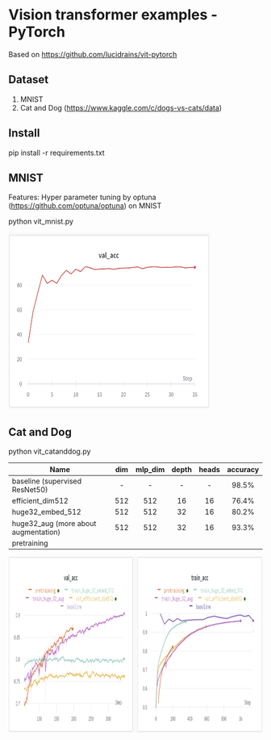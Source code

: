 # Vision transformer examples - PyTorch

Based on https://github.com/lucidrains/vit-pytorch

## Dataset
 1. MNIST
 2. Cat and Dog (https://www.kaggle.com/c/dogs-vs-cats/data)

## Install

pip install -r requirements.txt <br>


## MNIST

Features: Hyper parameter tuning by optuna (https://github.com/optuna/optuna) on MNIST

python vit_mnist.py

<img src="images/plot_mnist.png" alt="Training curve accuracy" width="400" height="350">


## Cat and Dog

python vit_catanddog.py

| Name                                 | dim | mlp_dim | depth | heads | accuracy |
|--------------------------------------|:---:|:-------:|:-----:|:-----:|:--------:|
| baseline (supervised ResNet50)       |  -  |    -    |   -   |   -   |   98.5%  |
| efficient_dim512                     | 512 |   512   |   16  |   16  |   76.4%  |
| huge32_embed_512                     | 512 |   512   |   32  |   16  |   80.2%  |
| huge32_aug (more about augmentation) | 512 |   512   |   32  |   16  |   93.3%  |
| pretraining                          |     |         |       |       |          |


<img src="images/plot_vit_catanddog.png" alt="Training and validation curve accuracy" width="800" height="350">

